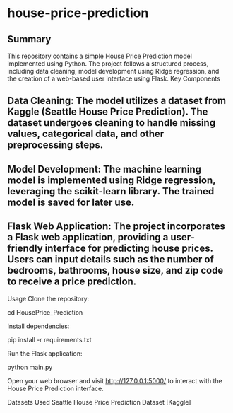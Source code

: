 # house-price-prediction
## Summary
This repository contains a simple House Price Prediction model implemented using Python. The project follows a structured process, including data cleaning, model development using Ridge regression, and the creation of a web-based user interface using Flask.
Key Components
## Data Cleaning: The model utilizes a dataset from Kaggle (Seattle House Price Prediction). The dataset undergoes cleaning to handle missing values, categorical data, and other preprocessing steps.

## Model Development: The machine learning model is implemented using Ridge regression, leveraging the scikit-learn library. The trained model is saved for later use.

## Flask Web Application: The project incorporates a Flask web application, providing a user-friendly interface for predicting house prices. Users can input details such as the number of bedrooms, bathrooms, house size, and zip code to receive a price prediction.

Usage
Clone the repository:


cd HousePrice_Prediction

Install dependencies:

pip install -r requirements.txt

Run the Flask application:


python main.py

Open your web browser and visit http://127.0.0.1:5000/ to interact with the House Price Prediction interface.

Datasets Used
Seattle House Price Prediction Dataset [Kaggle]
